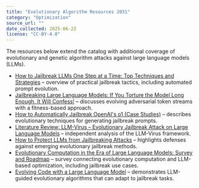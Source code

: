 ```yaml
---
title: "Evolutionary Algorithm Resources 2031"
category: "Optimization"
source_url: ""
date_collected: 2025-06-22
license: "CC-BY-4.0"
---
```


The resources below extend the catalog with additional coverage of evolutionary and genetic algorithm attacks against large language models (LLMs).

- [How to Jailbreak LLMs One Step at a Time: Top Techniques and Strategies](https://www.confident-ai.com/blog/how-to-jailbreak-llms-one-step-at-a-time) – overview of practical jailbreak tactics, including automated prompt evolution.
- [Jailbreaking Large Language Models: If You Torture the Model Long Enough, It Will Confess!](https://medium.com/the-generator/jailbreaking-large-language-models-if-you-torture-the-model-long-enough-it-will-confess-55e910ee2c3c) – discusses evolving adversarial token streams with a fitness-based approach.
- [How to Automatically Jailbreak OpenAI's o1 (Case Studies)](https://artificialintelligencemadesimple.substack.com/p/how-to-automatically-jailbreak-openais) – describes evolutionary techniques for generating jailbreak prompts.
- [Literature Review: LLM-Virus – Evolutionary Jailbreak Attack on Large Language Models](https://www.themoonlight.io/en/review/llm-virus-evolutionary-jailbreak-attack-on-large-language-models) – independent analysis of the LLM-Virus framework.
- [How to Protect LLMs from Jailbreaking Attacks](https://www.boozallen.com/insights/ai-research/how-to-protect-llms-from-jailbreaking-attacks.html) – highlights defenses against emerging evolutionary jailbreak methods.
- [Evolutionary Computation in the Era of Large Language Models: Survey and Roadmap](https://arxiv.org/abs/2401.10034) – survey connecting evolutionary computation and LLM-based optimization, including jailbreak use cases.
- [Evolving Code with a Large Language Model](https://arxiv.org/abs/2401.07102) – demonstrates LLM-guided evolutionary algorithms that can adapt to jailbreak tasks.

